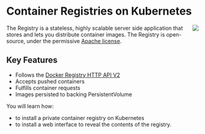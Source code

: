 # Container Registries on Kubernetes #

<img align="right" src="/javajon/courses/kubernetes-pipelines/registries/assets/registry.png">

The Registry is a stateless, highly scalable server side application that stores and lets you distribute container images. The Registry is open-source, under the permissive [Apache license](http://en.wikipedia.org/wiki/Apache_License).

## Key Features ##

- Follows the [Docker Registry HTTP API V2](https://docs.docker.com/registry/spec/api/)
- Accepts pushed containers
- Fulfills container requests
- Images persisted to backing PersistentVolume

You will learn how:

- to install a private container registry on Kubernetes
- to install a web interface to reveal the contents of the registry.
